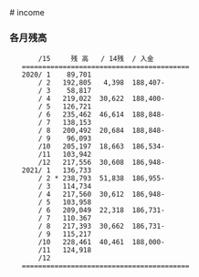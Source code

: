 <link href="markdown.css" rel="stylesheet"></link>
# income

### 各月残高

       
           /15     残 高   / 14残  / 入金       
       =========================================
       2020/ 1    89,701                        
           / 2   192,805   4,398  188,407-      
           / 3    58,817                        
           / 4   219,022  30,622  188,400-      
           / 5   126,721                        
           / 6   235,462  46,614  188,848-      
           / 7   138,153                        
           / 8   200,492  20,684  188,848-      
           / 9    96,093                        
           /10   205,197  18,663  186,534-      
           /11   103,942                        
           /12   217,556  30,608  186,948-      
       2021/ 1   136,733                        
           / 2 * 238,793  51,838  186,955-      
           / 3   114,734                        
           / 4   217,560  30,612  186,948-      
           / 5   103,958                        
           / 6   209,049  22,318  186,731-      
           / 7   110.367                        
           / 8   217,393  30,662  186,731-      
           / 9   115,217                        
           /10   228,461  40,461  188,000-      
           /11   124,918                        
           /12                                  
       =========================================

